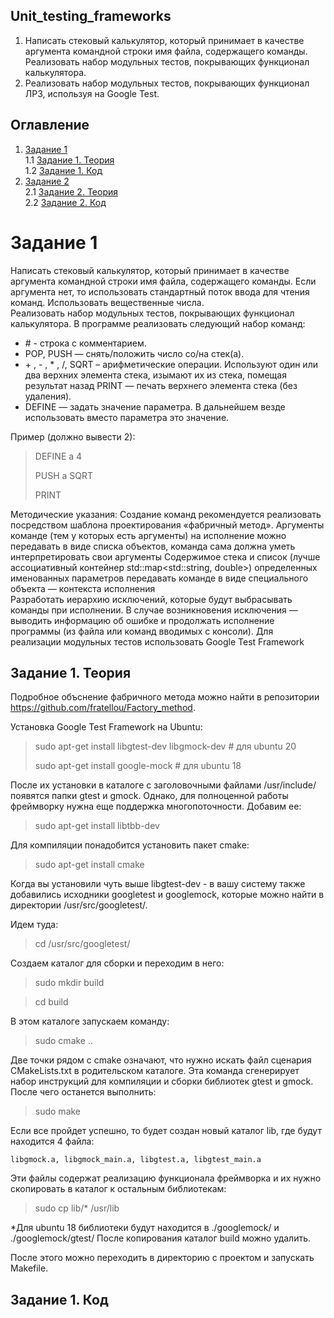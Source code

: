 ## Unit_testing_frameworks

1. Написать стековый калькулятор, который принимает в качестве аргумента командной строки имя файла, содержащего команды. Реализовать набор модульных тестов, покрывающих функционал калькулятора. 
2. Реализовать набор модульных тестов, покрывающих функционал ЛР3, используя на Google Test. 

## Оглавление

1. [Задание 1](#задание-1) \
    1.1 [Задание 1. Теория](#задание-1-теория) \
    1.2 [Задание 1. Код](#задание-1-код)
2. [Задание 2]() \
    2.1 [Задание 2. Теория]() \
    2.2 [Задание 2. Код]()

# Задание 1

Написать стековый калькулятор, который принимает в качестве аргумента командной строки имя файла, содержащего команды. Если аргумента нет, то использовать стандартный поток ввода для чтения команд. Использовать вещественные числа.  
Реализовать набор модульных тестов, покрывающих функционал калькулятора. 
В программе реализовать следующий набор команд: 
- \# - строка с комментарием. 
- POP, PUSH — снять/положить число со/на стек(а). 
- \+ , - , * , /, SQRT – арифметические операции. Используют один или два верхних элемента стека, изымают их из стека, помещая результат назад PRINT — печать верхнего элемента стека (без удаления). 
- DEFINE — задать значение параметра. В дальнейшем везде использовать вместо параметра это значение.  
 
Пример (должно вывести 2): 
> DEFINE a 4 
>
> PUSH a SQRT  
>
> PRINT  
>

Методические указания: 
Создание команд рекомендуется реализовать посредством шаблона проектирования «фабричный метод». 
Аргументы команде (тем у которых есть аргументы) на исполнение можно передавать в виде списка объектов, команда сама должна уметь интерпретировать свои аргументы 
Содержимое стека и список (лучше ассоциативный контейнер std::map<std::string, double>) определенных именованных параметров передавать команде в виде специального объекта — контекста исполнения  
Разработать иерархию исключений, которые будут выбрасывать команды при исполнении. В случае возникновения исключения — выводить информацию об ошибке и продолжать исполнение программы (из файла или команд вводимых с консоли). 
Для реализации модульных тестов использовать Google Test Framework

## Задание 1. Теория

Подробное объснение фабричного метода можно найти в репозитории https://github.com/fratellou/Factory_method.

Установка Google Test Framework на Ubuntu:

> sudo apt-get install libgtest-dev libgmock-dev # для ubuntu 20
>
> sudo apt-get install google-mock # для ubuntu 18

После их установки в каталоге с заголовочными файлами /usr/include/ появятся папки gtest и gmock. Однако, для полноценной работы фреймворку нужна еще поддержка многопоточности. Добавим ее:

> sudo apt-get install libtbb-dev

Для компиляции понадобится установить пакет cmake:

> sudo apt-get install cmake

Когда вы установили чуть выше libgtest-dev - в вашу систему также добавились исходники googletest и googlemock, которые можно найти в директории /usr/src/googletest/.

Идем туда:

> cd /usr/src/googletest/

Создаем каталог для сборки и переходим в него:

> sudo mkdir build
>

> cd build
>

В этом каталоге запускаем команду:

> sudo cmake ..

Две точки рядом с cmake означают, что нужно искать файл сценария CMakeLists.txt в родительском каталоге. Эта команда сгенерирует набор инструкций для компиляции и сборки библиотек gtest и gmock. После чего останется выполнить:

> sudo make

Если все пройдет успешно, то будет создан новый каталог lib, где будут находится 4 файла:

`libgmock.a, libgmock_main.a, libgtest.a, libgtest_main.a`

Эти файлы содержат реализацию функционала фреймворка и их нужно скопировать в каталог к остальным библиотекам:

> sudo cp lib/* /usr/lib

*Для ubuntu 18 библиотеки будут находится в ./googlemock/ и ./googlemock/gtest/
После копирования каталог build можно удалить.

После этого можно переходить в директорию с проектом и запускать Makefile.

## Задание 1. Код